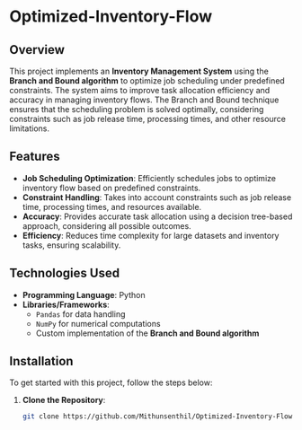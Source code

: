 # Optimized-Inventory-Flow

## Overview

This project implements an **Inventory Management System** using the **Branch and Bound algorithm** to optimize job scheduling under predefined constraints. The system aims to improve task allocation efficiency and accuracy in managing inventory flows. The Branch and Bound technique ensures that the scheduling problem is solved optimally, considering constraints such as job release time, processing times, and other resource limitations.

## Features

- **Job Scheduling Optimization**: Efficiently schedules jobs to optimize inventory flow based on predefined constraints.
- **Constraint Handling**: Takes into account constraints such as job release time, processing times, and resources available.
- **Accuracy**: Provides accurate task allocation using a decision tree-based approach, considering all possible outcomes.
- **Efficiency**: Reduces time complexity for large datasets and inventory tasks, ensuring scalability.
  
## Technologies Used

- **Programming Language**: Python
- **Libraries/Frameworks**: 
  - `Pandas` for data handling
  - `NumPy` for numerical computations
  - Custom implementation of the **Branch and Bound algorithm**
  
## Installation

To get started with this project, follow the steps below:

1. **Clone the Repository**:
   ```bash
   git clone https://github.com/Mithunsenthil/Optimized-Inventory-Flow.git
